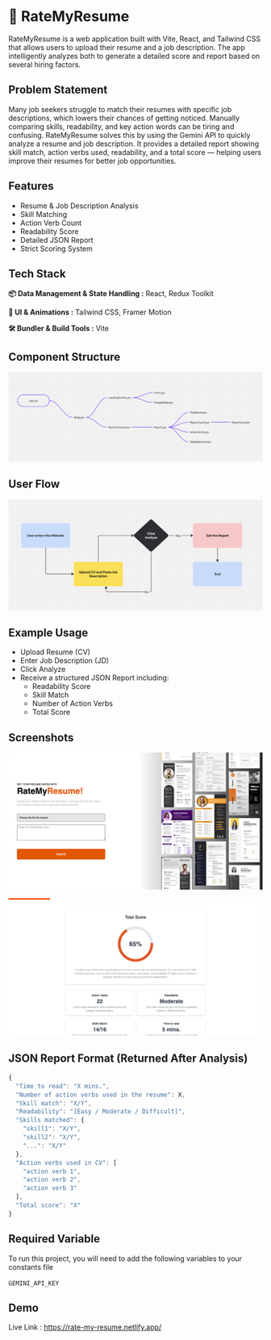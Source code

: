 # 📄 RateMyResume

RateMyResume is a web application built with Vite, React, and Tailwind CSS that allows users to upload their resume and a job description. The app intelligently analyzes both to generate a detailed score and report based on several hiring factors.

## Problem Statement

Many job seekers struggle to match their resumes with specific job descriptions, which lowers their chances of getting noticed. Manually comparing skills, readability, and key action words can be tiring and confusing.
RateMyResume solves this by using the Gemini API to quickly analyze a resume and job description. It provides a detailed report showing skill match, action verbs used, readability, and a total score — helping users improve their resumes for better job opportunities.

## Features

- Resume & Job Description Analysis
- Skill Matching
- Action Verb Count
- Readability Score
- Detailed JSON Report
- Strict Scoring System

## Tech Stack

**📦 Data Management & State Handling :** React, Redux Toolkit

**🎨 UI & Animations :** Tailwind CSS, Framer Motion

**🛠 Bundler & Build Tools :** Vite

## Component Structure

![Component Structure](./src/assets/ComponentStructure.png)

## User Flow

![User Flow](./src/assets/User-Flow.png)

## Example Usage

- Upload Resume (CV)
- Enter Job Description (JD)
- Click Analyze
- Receive a structured JSON Report including:
  - Readability Score
  - Skill Match
  - Number of Action Verbs
  - Total Score

## Screenshots

![App Screenshot 1](./src//assets/LandingScreen.png)

![App Screenshot 2](./src//assets/Report.png)

## JSON Report Format (Returned After Analysis)

```javascript
{
  "Time to read": "X mins.",
  "Number of action verbs used in the resume": X,
  "Skill match": "X/Y",
  "Readability": "[Easy / Moderate / Difficult]",
  "Skills matched": {
    "skill1": "X/Y",
    "skill2": "X/Y",
    "...": "X/Y"
  },
  "Action verbs used in CV": [
    "action verb 1",
    "action verb 2",
    "action verb 3"
  ],
  "Total score": "X"
}
```

## Required Variable

To run this project, you will need to add the following variables to your constants file

`GEMINI_API_KEY`

## Demo

Live Link : https://rate-my-resume.netlify.app/
